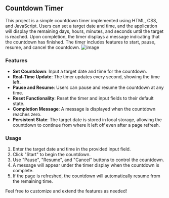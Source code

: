 ## Countdown Timer

This project is a simple countdown timer implemented using HTML, CSS, and JavaScript. Users can set a target date and time, and the application will display the remaining days, hours, minutes, and seconds until the target is reached. Upon completion, the timer displays a message indicating that the countdown has finished. The timer includes features to start, pause, resume, and cancel the countdown.
![image](https://github.com/user-attachments/assets/c9f7c6b9-91c6-425f-84d6-47e8a360217f)


### Features
- **Set Countdown**: Input a target date and time for the countdown.
- **Real-Time Update**: The timer updates every second, showing the time left.
- **Pause and Resume**: Users can pause and resume the countdown at any time.
- **Reset Functionality**: Reset the timer and input fields to their default state.
- **Completion Message**: A message is displayed when the countdown reaches zero.
- **Persistent State**: The target date is stored in local storage, allowing the countdown to continue from where it left off even after a page refresh.

### Usage
1. Enter the target date and time in the provided input field.
2. Click "Start" to begin the countdown.
3. Use "Pause", "Resume", and "Cancel" buttons to control the countdown.
4. A message will appear under the timer display when the countdown is complete.
5. If the page is refreshed, the countdown will automatically resume from the remaining time.

Feel free to customize and extend the features as needed!

